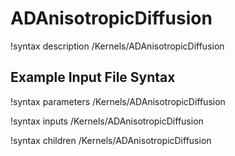 # ADAnisotropicDiffusion

!syntax description /Kernels/ADAnisotropicDiffusion

## Example Input File Syntax

!syntax parameters /Kernels/ADAnisotropicDiffusion

!syntax inputs /Kernels/ADAnisotropicDiffusion

!syntax children /Kernels/ADAnisotropicDiffusion
